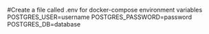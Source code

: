#Create a file called .env for docker-compose environment variables
POSTGRES_USER=username
POSTGRES_PASSWORD=password
POSTGRES_DB=database